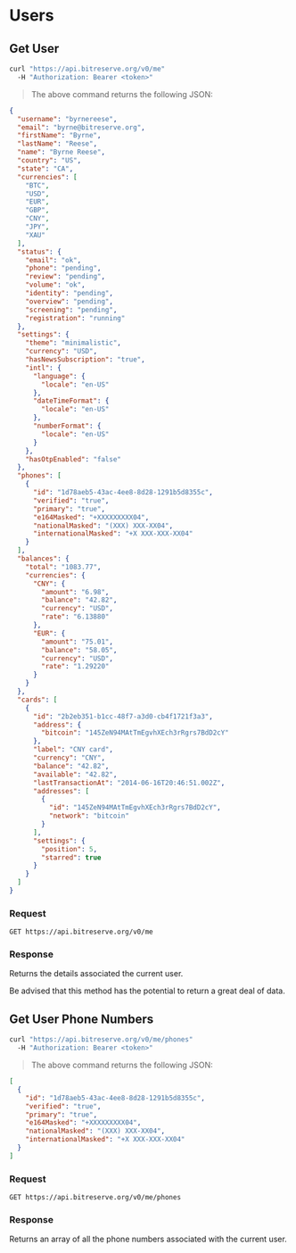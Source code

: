 # Users

## Get User

```bash
curl "https://api.bitreserve.org/v0/me"
  -H "Authorization: Bearer <token>"
```

> The above command returns the following JSON:

```json
{
  "username": "byrnereese",
  "email": "byrne@bitreserve.org",
  "firstName": "Byrne",
  "lastName": "Reese",
  "name": "Byrne Reese",
  "country": "US",
  "state": "CA",
  "currencies": [
    "BTC",
    "USD",
    "EUR",
    "GBP",
    "CNY",
    "JPY",
    "XAU"
  ],
  "status": {
    "email": "ok",
    "phone": "pending",
    "review": "pending",
    "volume": "ok",
    "identity": "pending",
    "overview": "pending",
    "screening": "pending",
    "registration": "running"
  },
  "settings": {
    "theme": "minimalistic",
    "currency": "USD",
    "hasNewsSubscription": "true",
    "intl": {
      "language": {
        "locale": "en-US"
      },
      "dateTimeFormat": {
        "locale": "en-US"
      },
      "numberFormat": {
        "locale": "en-US"
      }
    },
    "hasOtpEnabled": "false"
  },
  "phones": [
    {
      "id": "1d78aeb5-43ac-4ee8-8d28-1291b5d8355c",
      "verified": "true",
      "primary": "true",
      "e164Masked": "+XXXXXXXXX04",
      "nationalMasked": "(XXX) XXX-XX04",
      "internationalMasked": "+X XXX-XXX-XX04"
    }
  ],
  "balances": {
    "total": "1083.77",
    "currencies": {
      "CNY": {
        "amount": "6.98",
        "balance": "42.82",
        "currency": "USD",
        "rate": "6.13880"
      },
      "EUR": {
        "amount": "75.01",
        "balance": "58.05",
        "currency": "USD",
        "rate": "1.29220"
      }
    }
  },
  "cards": [
    {
      "id": "2b2eb351-b1cc-48f7-a3d0-cb4f1721f3a3",
      "address": {
        "bitcoin": "145ZeN94MAtTmEgvhXEch3rRgrs7BdD2cY"
      },
      "label": "CNY card",
      "currency": "CNY",
      "balance": "42.82",
      "available": "42.82",
      "lastTransactionAt": "2014-06-16T20:46:51.002Z",
      "addresses": [
        {
          "id": "145ZeN94MAtTmEgvhXEch3rRgrs7BdD2cY",
          "network": "bitcoin"
        }
      ],
      "settings": {
        "position": 5,
        "starred": true
      }
    }
  ]
}
```

### Request

`GET https://api.bitreserve.org/v0/me`

### Response

Returns the details associated the current user.

<aside class="notice">Be advised that this method has the potential to return a great deal of data.</aside>

## Get User Phone Numbers

```bash
curl "https://api.bitreserve.org/v0/me/phones"
  -H "Authorization: Bearer <token>"
```

> The above command returns the following JSON:

```json
[
  {
    "id": "1d78aeb5-43ac-4ee8-8d28-1291b5d8355c",
    "verified": "true",
    "primary": "true",
    "e164Masked": "+XXXXXXXXX04",
    "nationalMasked": "(XXX) XXX-XX04",
    "internationalMasked": "+X XXX-XXX-XX04"
  }
]
```

### Request

`GET https://api.bitreserve.org/v0/me/phones`

### Response

Returns an array of all the phone numbers associated with the current user.

